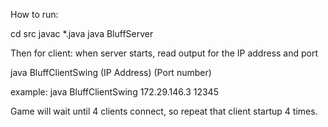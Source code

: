 How to run:

cd src
javac *.java
java BluffServer

Then for client:
when server starts, read output for the IP address and port

java BluffClientSwing (IP Address) (Port number)

example:
java BluffClientSwing 172.29.146.3 12345

Game will wait until 4 clients connect, so repeat that client startup 4 times.
